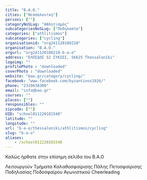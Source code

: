 ```yaml
---
title: "Β.Α.Ο."
cities: ["Θεσσαλονίκη"]
perioxi: [""]
categoryNoSLug: "Αθλητισμός"
subcategoriesNoSLug: ["Ποδηλασία"]
categories: ["athlitismos"]
subcategories: ["cycling"]
organisationid: "org241120180210"
organisation: "Β.Α.Ο."
orgurl: "org241120180210-b-a-o"
address: "ΕΛΠΙΔΟΣ 52 ΣΥΚΙΕΣ, 56625 Thessaloníki"
logoimg: ""
profilePhoto : "downloaded"
coverPhoto : "downloaded"
website: "bao.gr/category/cycling/"
facebook: "www.facebook.com/byzantinos1926/"
phone: "2310638300"
email: "info@bao.gr"
courses: ""
places: [""]
rensponsibles: ""
zipcode: [""]
UID: "school011220181548"
latitude: ""
longitude: ""
url: "b-a-o/thessaloniki/athlitismos/cycling"
slug: "b-a-o"
aliases:
    - /school011220181548
---
```



Καλώς ήρθατε στην επίσημη σελίδα του Β.Α.Ο

Λειτουργούν Τμήματα Καλαθοσφαίρισης Πάλης Πετοσφαίρισης Ποδηλασίας Ποδοσφαίρου Αγωνιστικού Cheerleading